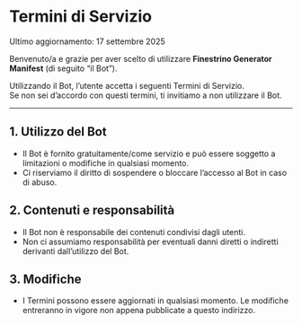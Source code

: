 # Termini di Servizio

Ultimo aggiornamento: 17 settembre 2025

Benvenuto/a e grazie per aver scelto di utilizzare **Finestrino Generator Manifest** (di seguito “il Bot”).

Utilizzando il Bot, l’utente accetta i seguenti Termini di Servizio.  
Se non sei d’accordo con questi termini, ti invitiamo a non utilizzare il Bot.

---

## 1. Utilizzo del Bot
- Il Bot è fornito gratuitamente/come servizio e può essere soggetto a limitazioni o modifiche in qualsiasi momento.    
- Ci riserviamo il diritto di sospendere o bloccare l’accesso al Bot in caso di abuso.

## 2. Contenuti e responsabilità
- Il Bot non è responsabile dei contenuti condivisi dagli utenti.  
- Non ci assumiamo responsabilità per eventuali danni diretti o indiretti derivanti dall’utilizzo del Bot.

## 3. Modifiche
- I Termini possono essere aggiornati in qualsiasi momento. Le modifiche entreranno in vigore non appena pubblicate a questo indirizzo.


